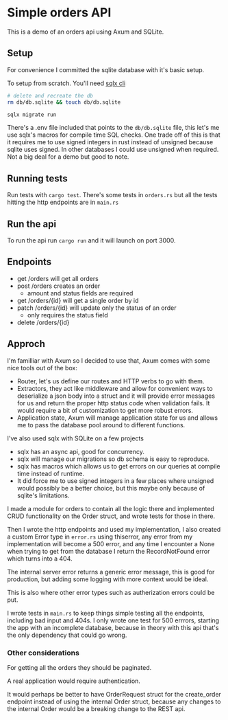 # Simple orders API

This is a demo of an orders api using Axum and SQLite.


## Setup
For convenience I committed the sqlite database with it's basic setup.

To setup from scratch. You'll need [sqlx cli](https://github.com/launchbadge/sqlx/blob/main/sqlx-cli/README.md#install)
```bash
# delete and recreate the db
rm db/db.sqlite && touch db/db.sqlite

sqlx migrate run
```

There's a .env file included that points to the `db/db.sqlite` file, this let's me use sqlx's macros for compile time SQL checks.
One trade off of this is that it requires me to use signed integers in rust instead of unsigned because sqlite uses signed. In other databases I could use unsigned when required.
Not a big deal for a demo but good to note.


## Running tests

Run tests with `cargo test`. There's some tests in `orders.rs` but all the tests hitting the http endpoints are in `main.rs`

## Run the api

To run the api run `cargo run` and it will launch on port 3000.

## Endpoints

 - get /orders will get all orders
 - post /orders creates an order
   - amount and status fields are required
 - get /orders/{id} will get a single order by id
 - patch /orders/{id} will update only the status of an order
   - only requires the status field
 - delete /orders/{id}



## Approch

I'm familliar with Axum so I decided to use that, Axum comes with some nice tools out of the box:
- Router, let's us define our routes and HTTP verbs to go with them.
- Extractors, they act like middleware and allow for convenient ways to deserialize a json body into a struct and it will provide error messages for us and return the proper http status code when validation fails. It would require a bit of customization to get more robust errors.
- Application state, Axum will manage application state for us and allows me to pass the database pool around to different functions.

I've also used sqlx with SQLite on a few projects
- sqlx has an async api, good for concurrency.
- sqlx will manage our migrations so db schema is easy to reproduce.
- sqlx has macros which allows us to get errors on our queries at compile time instead of runtime.
- It did force me to use signed integers in a few places where unsigned would possibly be a better choice, but this maybe only because of sqlite's limitations.

I made a module for orders to contain all the logic there and implemented CRUD functionality on the Order struct, and wrote tests for those in there.

Then I wrote the http endpoints and used my implementation, I also created a custom Error type in `error.rs` using thiserror, any error from my implementation will become a 500 error, and any time I encounter a None when trying to get from the database I return the RecordNotFound error which turns into a 404.

The internal server error returns a generic error message, this is good for production, but adding some logging with more context would be ideal.

This is also where other error types such as autherization errors could be put.

I wrote tests in `main.rs` to keep things simple testing all the endpoints, including bad input and 404s. I only wrote one test for 500 errrors, starting the app with an incomplete database, because in theory with this api that's the only dependency that could go wrong. 


### Other considerations

For getting all the orders they should be paginated.

A real application would require authentication.

It would perhaps be better to have OrderRequest struct for the create_order endpoint instead of using the internal Order struct, because any changes to the internal Order would be a breaking change to the REST api.




